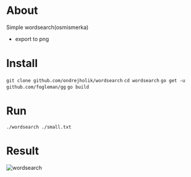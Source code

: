 # About
Simple wordsearch(osmismerka)
  - export to png

# Install 
  `git clone github.com/ondrejholik/wordsearch`
  `cd wordsearch`
  `go get -u github.com/fogleman/gg`
  `go build`
# Run
  `./wordsearch ./small.txt`

# Result
  ![wordsearch]("https://github.com/ondrejholik/wordsearch/blob/master/wordsearch.png")




